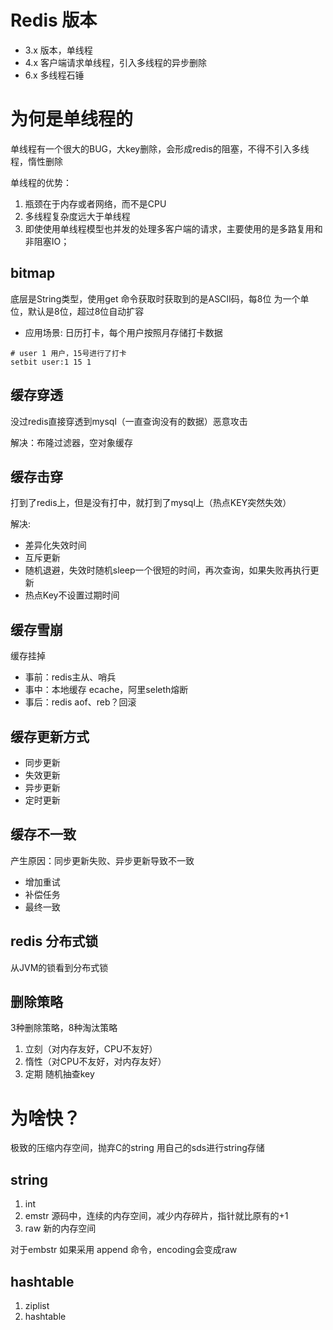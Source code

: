 # Redis 版本


- 3.x 版本，单线程
- 4.x 客户端请求单线程，引入多线程的异步删除
- 6.x 多线程石锤

# 为何是单线程的

单线程有一个很大的BUG，大key删除，会形成redis的阻塞，不得不引入多线程，惰性删除

单线程的优势：
1. 瓶颈在于内存或者网络，而不是CPU
2. 多线程复杂度远大于单线程
3. 即使使用单线程模型也并发的处理多客户端的请求，主要使用的是多路复用和非阻塞IO；


## bitmap
底层是String类型，使用get 命令获取时获取到的是ASCII码，每8位
为一个单位，默认是8位，超过8位自动扩容

+ 应用场景: 日历打卡，每个用户按照月存储打卡数据
```shell
# user 1 用户，15号进行了打卡
setbit user:1 15 1
```

## 缓存穿透
没过redis直接穿透到mysql（一直查询没有的数据）恶意攻击

解决：布隆过滤器，空对象缓存

## 缓存击穿

打到了redis上，但是没有打中，就打到了mysql上（热点KEY突然失效）

解决: 
+ 差异化失效时间
+ 互斥更新
+ 随机退避，失效时随机sleep一个很短的时间，再次查询，如果失败再执行更新
+ 热点Key不设置过期时间

## 缓存雪崩
缓存挂掉

+ 事前：redis主从、哨兵
+ 事中：本地缓存 ecache，阿里seleth熔断
+ 事后：redis aof、reb？回滚


## 缓存更新方式
+ 同步更新
+ 失效更新
+ 异步更新
+ 定时更新

## 缓存不一致
产生原因：同步更新失败、异步更新导致不一致

+ 增加重试
+ 补偿任务
+ 最终一致

## redis 分布式锁
从JVM的锁看到分布式锁

## 删除策略
3种删除策略，8种淘汰策略

1. 立刻（对内存友好，CPU不友好）
2. 惰性（对CPU不友好，对内存友好）
3. 定期
   随机抽查key


# 为啥快？

极致的压缩内存空间，抛弃C的string 用自己的sds进行string存储


## string
1. int
2. emstr 源码中，连续的内存空间，减少内存碎片，指针就比原有的+1
3. raw 新的内存空间

对于embstr 如果采用 append 命令，encoding会变成raw

## hashtable
1. ziplist
2. hashtable